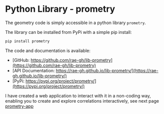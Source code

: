 # Python Library - prometry

The geometry code is simply accessible in a python library `prometry`.  

The library can be installed from PyPi with a simple pip install:
```bash
pip install prometry
```

The code and documentation is available:  
-  [GitHub: https://github.com/rae-gh/lib-prometry](https://github.com/rae-gh/lib-prometry)  
-  [API Documentation: https://rae-gh.github.io/lib-prometry/](https://rae-gh.github.io/lib-prometry/)  
-  [PyPi: https://pypi.org/project/prometry/](https://pypi.org/project/prometry/)  

I have created a web application to interact with it in a non-coding way, 
enabling you to create and explore correlations interactively, 
see next page [prometry-app](prometry.md)

